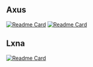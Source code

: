 ## Axus
[![Readme Card](https://github-readme-stats.vercel.app/api/pin/?username=omnius-labs&repo=axus-daemon-rs&theme=transparent)](https://github.com/omnius-labs/axus-daemon-rs)
[![Readme Card](https://github-readme-stats.vercel.app/api/pin/?username=omnius-labs&repo=axus-ui-desktop-cs&theme=transparent)](https://github.com/omnius-labs/axus-ui-desktop-cs)

## Lxna
[![Readme Card](https://github-readme-stats.vercel.app/api/pin/?username=omnius-labs&repo=lxna-cs&theme=transparent)](https://github.com/omnius-labs/lxna-cs)
